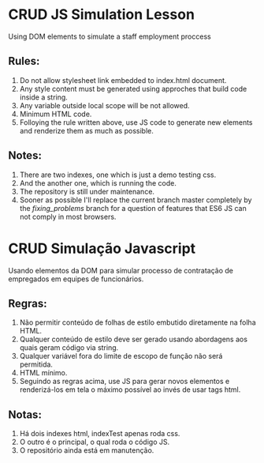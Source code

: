 # CRUD JS Simulation Lesson
Using DOM elements to simulate a staff employment proccess 
## Rules:
1. Do not allow stylesheet link embedded to index.html document.
2. Any style content must be generated using approches that build code inside a string.
3. Any variable outside local scope will be not allowed.
4. Minimum HTML code.
5. Folloying the rule written above, use JS code to generate new elements and  renderize them as much as possible.
## Notes:
1. There are two indexes, one which is just a demo testing css.
2. And the another one, which is running the code.
3. The repository is still under maintenance.
4. Sooner as possible I'll replace the current branch master completely by the *fixing_problems* branch for a question of features that ES6 JS can not comply in most browsers. 
# CRUD Simulação Javascript
Usando elementos da DOM para simular processo de contratação de empregados em equipes de funcionários. 
## Regras:
1. Não permitir conteúdo de folhas de estilo embutido diretamente na folha HTML.
2. Qualquer conteúdo de estilo deve ser gerado usando abordagens aos quais geram código via string.
3. Qualquer variável fora do limite de escopo de função não será permitida.
4. HTML mínimo.
5. Seguindo as regras acima, use JS para gerar novos elementos e renderizá-los em tela o máximo possível ao invés de usar tags html.
## Notas:
1. Há dois indexes html, indexTest apenas roda css.
2. O outro é o principal, o qual roda o código JS.
3. O repositório ainda está em manutenção.
